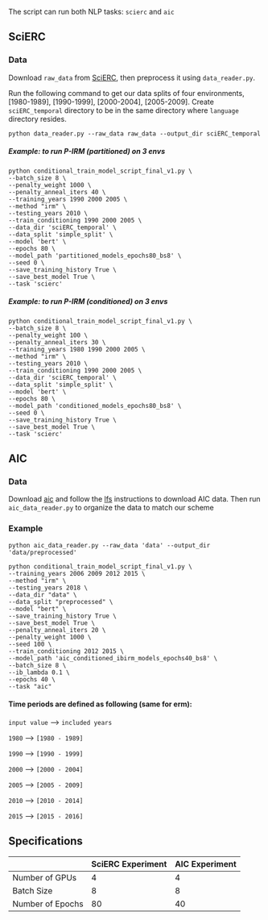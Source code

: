 The script can run both NLP tasks: `scierc` and `aic`

## SciERC
### Data
Download `raw_data` from [SciERC](http://nlp.cs.washington.edu/sciIE/), then preprocess it using `data_reader.py`. 

Run the following command to get our data splits of four environments, [1980-1989], [1990-1999], [2000-2004], [2005-2009]. Create `sciERC_temporal` directory to be in the same directory where `language` directory resides.  
```
python data_reader.py --raw_data raw_data --output_dir sciERC_temporal
```

##### Example: to run P-IRM (partitioned) on 3 envs

```
python conditional_train_model_script_final_v1.py \
--batch_size 8 \
--penalty_weight 1000 \
--penalty_anneal_iters 40 \
--training_years 1990 2000 2005 \
--method "irm" \
--testing_years 2010 \
--train_conditioning 1990 2000 2005 \
--data_dir 'sciERC_temporal' \
--data_split 'simple_split' \
--model 'bert' \
--epochs 80 \
--model_path 'partitioned_models_epochs80_bs8' \
--seed 0 \
--save_training_history True \
--save_best_model True \
--task 'scierc'
```

##### Example: to run P-IRM (conditioned) on 3 envs

```
python conditional_train_model_script_final_v1.py \
--batch_size 8 \
--penalty_weight 100 \
--penalty_anneal_iters 30 \
--training_years 1980 1990 2000 2005 \
--method "irm" \
--testing_years 2010 \
--train_conditioning 1990 2000 2005 \
--data_dir 'sciERC_temporal' \
--data_split 'simple_split' \
--model 'bert' \
--epochs 80 \
--model_path 'conditioned_models_epochs80_bs8' \
--seed 0 \
--save_training_history True \
--save_best_model True \
--task 'scierc'
```

## AIC
### Data
Download [aic](https://github.com/Kel-Lu/time-waits-for-no-one/tree/main/data/aic) and follow the [lfs](https://git-lfs.github.com/) instructions to download AIC data. Then run `aic_data_reader.py` to organize the data to match our scheme 

### Example
```
python aic_data_reader.py --raw_data 'data' --output_dir 'data/preprocessed'
```

```
python conditional_train_model_script_final_v1.py \
--training_years 2006 2009 2012 2015 \
--method "irm" \
--testing_years 2018 \
--data_dir "data" \
--data_split "preprocessed" \
--model "bert" \
--save_training_history True \
--save_best_model True \
--penalty_anneal_iters 20 \
--penalty_weight 1000 \
--seed 100 \
--train_conditioning 2012 2015 \
--model_path 'aic_conditioned_ibirm_models_epochs40_bs8' \
--batch_size 8 \
--ib_lambda 0.1 \
--epochs 40 \
--task "aic" 
```
#### Time periods are defined as following (same for erm):
`input value` --> `included years`

`1980` --> `[1980 - 1989]`

`1990` --> `[1990 - 1999]`

`2000` --> `[2000 - 2004]`

`2005` --> `[2005 - 2009]`

`2010` --> `[2010 - 2014]`

`2015` --> `[2015 - 2016]`

## Specifications
|                  | SciERC Experiment | AIC Experiment |
|------------------|-------------------|----------------|
| Number of GPUs   | 4                 | 4              |
| Batch Size       | 8                 | 8              |
| Number of Epochs | 80                | 40             |
